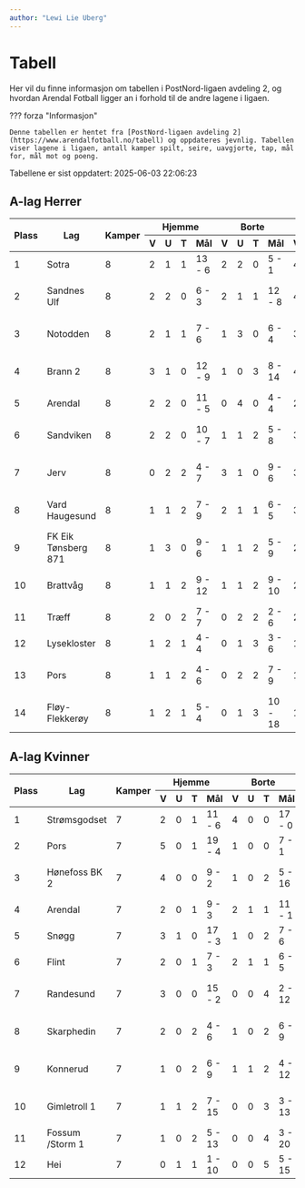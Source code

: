```yaml
---
author: "Lewi Lie Uberg"
---
```


# Tabell

Her vil du finne informasjon om tabellen i PostNord-ligaen avdeling 2, og hvordan Arendal Fotball ligger an i forhold til de andre lagene i ligaen.

??? forza "Informasjon"

    Denne tabellen er hentet fra [PostNord-ligaen avdeling 2](https://www.arendalfotball.no/tabell) og oppdateres jevnlig. Tabellen viser lagene i ligaen, antall kamper spilt, seire, uavgjorte, tap, mål for, mål mot og poeng.

Tabellene er sist oppdatert: 2025-06-03 22:06:23

## A-lag Herrer

<table>
  <thead>
    <tr class="row-highlight">
      <th rowspan="2">Plass</th>
      <th rowspan="2">Lag</th>
      <th rowspan="2">Kamper</th>
      <th colspan="4">Hjemme</th>
      <th colspan="4">Borte</th>
      <th colspan="5">Total</th>
      <th rowspan="2">Poeng</th>
    </tr>
    <tr class="row-highlight">
      <th>V</th>
      <th>U</th>
      <th>T</th>
      <th>Mål</th>
      <th>V</th>
      <th>U</th>
      <th>T</th>
      <th>Mål</th>
      <th>V</th>
      <th>U</th>
      <th>T</th>
      <th>Mål</th>
      <th>Diff</th>
    </tr>
  </thead>
  <tbody>
    <tr>
      <td>1</td>
      <td>Sotra</td>
      <td>8</td>
      <td>2</td>
      <td>1</td>
      <td>1</td>
      <td>13 - 6</td>
      <td>2</td>
      <td>2</td>
      <td>0</td>
      <td>5 - 1</td>
      <td>4</td>
      <td>3</td>
      <td>1</td>
      <td>18 - 7</td>
      <td>11</td>
      <td>15</td>
    </tr>
    <tr>
      <td>2</td>
      <td>Sandnes Ulf</td>
      <td>8</td>
      <td>2</td>
      <td>2</td>
      <td>0</td>
      <td>6 - 3</td>
      <td>2</td>
      <td>1</td>
      <td>1</td>
      <td>12 - 8</td>
      <td>4</td>
      <td>3</td>
      <td>1</td>
      <td>18 - 11</td>
      <td>7</td>
      <td>15</td>
    </tr>
    <tr>
      <td>3</td>
      <td>Notodden</td>
      <td>8</td>
      <td>2</td>
      <td>1</td>
      <td>1</td>
      <td>7 - 6</td>
      <td>1</td>
      <td>3</td>
      <td>0</td>
      <td>6 - 4</td>
      <td>3</td>
      <td>4</td>
      <td>1</td>
      <td>13 - 10</td>
      <td>3</td>
      <td>13</td>
    </tr>
    <tr>
      <td>4</td>
      <td>Brann  2</td>
      <td>8</td>
      <td>3</td>
      <td>1</td>
      <td>0</td>
      <td>12 - 9</td>
      <td>1</td>
      <td>0</td>
      <td>3</td>
      <td>8 - 14</td>
      <td>4</td>
      <td>1</td>
      <td>3</td>
      <td>20 - 23</td>
      <td>-3</td>
      <td>13</td>
    </tr>
    <tr class="row-highlight">
      <td>5</td>
      <td>Arendal</td>
      <td>8</td>
      <td>2</td>
      <td>2</td>
      <td>0</td>
      <td>11 - 5</td>
      <td>0</td>
      <td>4</td>
      <td>0</td>
      <td>4 - 4</td>
      <td>2</td>
      <td>6</td>
      <td>0</td>
      <td>15 - 9</td>
      <td>6</td>
      <td>12</td>
    </tr>
    <tr>
      <td>6</td>
      <td>Sandviken</td>
      <td>8</td>
      <td>2</td>
      <td>2</td>
      <td>0</td>
      <td>10 - 7</td>
      <td>1</td>
      <td>1</td>
      <td>2</td>
      <td>5 - 8</td>
      <td>3</td>
      <td>3</td>
      <td>2</td>
      <td>15 - 15</td>
      <td>0</td>
      <td>12</td>
    </tr>
    <tr>
      <td>7</td>
      <td>Jerv</td>
      <td>8</td>
      <td>0</td>
      <td>2</td>
      <td>2</td>
      <td>4 - 7</td>
      <td>3</td>
      <td>1</td>
      <td>0</td>
      <td>9 - 6</td>
      <td>3</td>
      <td>3</td>
      <td>2</td>
      <td>13 - 13</td>
      <td>0</td>
      <td>12</td>
    </tr>
    <tr>
      <td>8</td>
      <td>Vard Haugesund</td>
      <td>8</td>
      <td>1</td>
      <td>1</td>
      <td>2</td>
      <td>7 - 9</td>
      <td>2</td>
      <td>1</td>
      <td>1</td>
      <td>6 - 5</td>
      <td>3</td>
      <td>2</td>
      <td>3</td>
      <td>13 - 14</td>
      <td>-1</td>
      <td>11</td>
    </tr>
    <tr>
      <td>9</td>
      <td>FK Eik Tønsberg 871</td>
      <td>8</td>
      <td>1</td>
      <td>3</td>
      <td>0</td>
      <td>9 - 6</td>
      <td>1</td>
      <td>1</td>
      <td>2</td>
      <td>5 - 9</td>
      <td>2</td>
      <td>4</td>
      <td>2</td>
      <td>14 - 15</td>
      <td>-1</td>
      <td>10</td>
    </tr>
    <tr>
      <td>10</td>
      <td>Brattvåg</td>
      <td>8</td>
      <td>1</td>
      <td>1</td>
      <td>2</td>
      <td>9 - 12</td>
      <td>1</td>
      <td>1</td>
      <td>2</td>
      <td>9 - 10</td>
      <td>2</td>
      <td>2</td>
      <td>4</td>
      <td>18 - 22</td>
      <td>-4</td>
      <td>8</td>
    </tr>
    <tr>
      <td>11</td>
      <td>Træff</td>
      <td>8</td>
      <td>2</td>
      <td>0</td>
      <td>2</td>
      <td>7 - 7</td>
      <td>0</td>
      <td>2</td>
      <td>2</td>
      <td>2 - 6</td>
      <td>2</td>
      <td>2</td>
      <td>4</td>
      <td>9 - 13</td>
      <td>-4</td>
      <td>8</td>
    </tr>
    <tr>
      <td>12</td>
      <td>Lysekloster</td>
      <td>8</td>
      <td>1</td>
      <td>2</td>
      <td>1</td>
      <td>4 - 4</td>
      <td>0</td>
      <td>1</td>
      <td>3</td>
      <td>3 - 6</td>
      <td>1</td>
      <td>3</td>
      <td>4</td>
      <td>7 - 10</td>
      <td>-3</td>
      <td>6</td>
    </tr>
    <tr>
      <td>13</td>
      <td>Pors</td>
      <td>8</td>
      <td>1</td>
      <td>1</td>
      <td>2</td>
      <td>4 - 6</td>
      <td>0</td>
      <td>2</td>
      <td>2</td>
      <td>7 - 9</td>
      <td>1</td>
      <td>3</td>
      <td>4</td>
      <td>11 - 15</td>
      <td>-4</td>
      <td>6</td>
    </tr>
    <tr>
      <td>14</td>
      <td>Fløy-Flekkerøy</td>
      <td>8</td>
      <td>1</td>
      <td>2</td>
      <td>1</td>
      <td>5 - 4</td>
      <td>0</td>
      <td>1</td>
      <td>3</td>
      <td>10 - 18</td>
      <td>1</td>
      <td>3</td>
      <td>4</td>
      <td>15 - 22</td>
      <td>-7</td>
      <td>6</td>
    </tr>
  </tbody>
</table>

## A-lag Kvinner

<table>
  <thead>
    <tr class="row-highlight">
      <th rowspan="2">Plass</th>
      <th rowspan="2">Lag</th>
      <th rowspan="2">Kamper</th>
      <th colspan="4">Hjemme</th>
      <th colspan="4">Borte</th>
      <th colspan="5">Total</th>
      <th rowspan="2">Poeng</th>
    </tr>
    <tr class="row-highlight">
      <th>V</th>
      <th>U</th>
      <th>T</th>
      <th>Mål</th>
      <th>V</th>
      <th>U</th>
      <th>T</th>
      <th>Mål</th>
      <th>V</th>
      <th>U</th>
      <th>T</th>
      <th>Mål</th>
      <th>Diff</th>
    </tr>
  </thead>
  <tbody>
    <tr>
      <td>1</td>
      <td>Strømsgodset</td>
      <td>7</td>
      <td>2</td>
      <td>0</td>
      <td>1</td>
      <td>11 - 6</td>
      <td>4</td>
      <td>0</td>
      <td>0</td>
      <td>17 - 0</td>
      <td>6</td>
      <td>0</td>
      <td>1</td>
      <td>28 - 6</td>
      <td>22</td>
      <td>18</td>
    </tr>
    <tr>
      <td>2</td>
      <td>Pors</td>
      <td>7</td>
      <td>5</td>
      <td>0</td>
      <td>1</td>
      <td>19 - 4</td>
      <td>1</td>
      <td>0</td>
      <td>0</td>
      <td>7 - 1</td>
      <td>6</td>
      <td>0</td>
      <td>1</td>
      <td>26 - 5</td>
      <td>21</td>
      <td>18</td>
    </tr>
    <tr>
      <td>3</td>
      <td>Hønefoss BK 2</td>
      <td>7</td>
      <td>4</td>
      <td>0</td>
      <td>0</td>
      <td>9 - 2</td>
      <td>1</td>
      <td>0</td>
      <td>2</td>
      <td>5 - 16</td>
      <td>5</td>
      <td>0</td>
      <td>2</td>
      <td>14 - 18</td>
      <td>-4</td>
      <td>15</td>
    </tr>
    <tr class="row-highlight">
      <td>4</td>
      <td>Arendal</td>
      <td>7</td>
      <td>2</td>
      <td>0</td>
      <td>1</td>
      <td>9 - 3</td>
      <td>2</td>
      <td>1</td>
      <td>1</td>
      <td>11 - 1</td>
      <td>4</td>
      <td>1</td>
      <td>2</td>
      <td>20 - 4</td>
      <td>16</td>
      <td>13</td>
    </tr>
    <tr>
      <td>5</td>
      <td>Snøgg</td>
      <td>7</td>
      <td>3</td>
      <td>1</td>
      <td>0</td>
      <td>17 - 3</td>
      <td>1</td>
      <td>0</td>
      <td>2</td>
      <td>7 - 6</td>
      <td>4</td>
      <td>1</td>
      <td>2</td>
      <td>24 - 9</td>
      <td>15</td>
      <td>13</td>
    </tr>
    <tr>
      <td>6</td>
      <td>Flint</td>
      <td>7</td>
      <td>2</td>
      <td>0</td>
      <td>1</td>
      <td>7 - 3</td>
      <td>2</td>
      <td>1</td>
      <td>1</td>
      <td>6 - 5</td>
      <td>4</td>
      <td>1</td>
      <td>2</td>
      <td>13 - 8</td>
      <td>5</td>
      <td>13</td>
    </tr>
    <tr>
      <td>7</td>
      <td>Randesund</td>
      <td>7</td>
      <td>3</td>
      <td>0</td>
      <td>0</td>
      <td>15 - 2</td>
      <td>0</td>
      <td>0</td>
      <td>4</td>
      <td>2 - 12</td>
      <td>3</td>
      <td>0</td>
      <td>4</td>
      <td>17 - 14</td>
      <td>3</td>
      <td>9</td>
    </tr>
    <tr>
      <td>8</td>
      <td>Skarphedin</td>
      <td>7</td>
      <td>2</td>
      <td>0</td>
      <td>2</td>
      <td>4 - 6</td>
      <td>1</td>
      <td>0</td>
      <td>2</td>
      <td>6 - 9</td>
      <td>3</td>
      <td>0</td>
      <td>4</td>
      <td>10 - 15</td>
      <td>-5</td>
      <td>9</td>
    </tr>
    <tr>
      <td>9</td>
      <td>Konnerud</td>
      <td>7</td>
      <td>1</td>
      <td>0</td>
      <td>2</td>
      <td>6 - 9</td>
      <td>1</td>
      <td>1</td>
      <td>2</td>
      <td>4 - 12</td>
      <td>2</td>
      <td>1</td>
      <td>4</td>
      <td>10 - 21</td>
      <td>-11</td>
      <td>7</td>
    </tr>
    <tr>
      <td>10</td>
      <td>Gimletroll 1</td>
      <td>7</td>
      <td>1</td>
      <td>1</td>
      <td>2</td>
      <td>7 - 15</td>
      <td>0</td>
      <td>0</td>
      <td>3</td>
      <td>3 - 13</td>
      <td>1</td>
      <td>1</td>
      <td>5</td>
      <td>10 - 28</td>
      <td>-18</td>
      <td>4</td>
    </tr>
    <tr>
      <td>11</td>
      <td>Fossum /Storm 1</td>
      <td>7</td>
      <td>1</td>
      <td>0</td>
      <td>2</td>
      <td>5 - 13</td>
      <td>0</td>
      <td>0</td>
      <td>4</td>
      <td>3 - 20</td>
      <td>1</td>
      <td>0</td>
      <td>6</td>
      <td>8 - 33</td>
      <td>-25</td>
      <td>3</td>
    </tr>
    <tr>
      <td>12</td>
      <td>Hei</td>
      <td>7</td>
      <td>0</td>
      <td>1</td>
      <td>1</td>
      <td>1 - 10</td>
      <td>0</td>
      <td>0</td>
      <td>5</td>
      <td>5 - 15</td>
      <td>0</td>
      <td>1</td>
      <td>6</td>
      <td>6 - 25</td>
      <td>-19</td>
      <td>1</td>
    </tr>
  </tbody>
</table>
